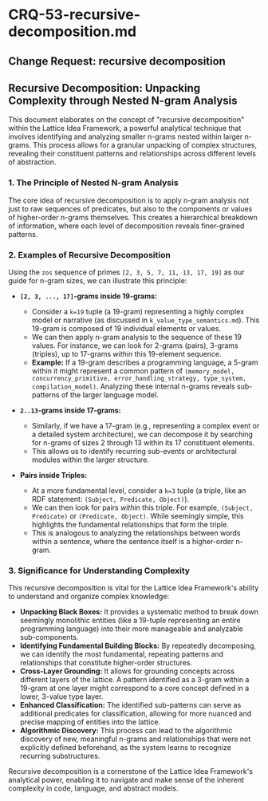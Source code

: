 # CRQ-53-recursive-decomposition.md

## Change Request: recursive decomposition
## Recursive Decomposition: Unpacking Complexity through Nested N-gram Analysis

This document elaborates on the concept of "recursive decomposition" within the Lattice Idea Framework, a powerful analytical technique that involves identifying and analyzing smaller n-grams nested within larger n-grams. This process allows for a granular unpacking of complex structures, revealing their constituent patterns and relationships across different levels of abstraction.

### 1. The Principle of Nested N-gram Analysis

The core idea of recursive decomposition is to apply n-gram analysis not just to raw sequences of predicates, but also to the components or values of higher-order n-grams themselves. This creates a hierarchical breakdown of information, where each level of decomposition reveals finer-grained patterns.

### 2. Examples of Recursive Decomposition

Using the `zos` sequence of primes `[2, 3, 5, 7, 11, 13, 17, 19]` as our guide for n-gram sizes, we can illustrate this principle:

*   **`[2, 3, ..., 17]`-grams inside 19-grams:**
    *   Consider a `k=19` tuple (a 19-gram) representing a highly complex model or narrative (as discussed in `k_value_type_semantics.md`). This 19-gram is composed of 19 individual elements or values.
    *   We can then apply n-gram analysis to the sequence of these 19 values. For instance, we can look for 2-grams (pairs), 3-grams (triples), up to 17-grams *within* this 19-element sequence.
    *   **Example:** If a 19-gram describes a programming language, a 5-gram within it might represent a common pattern of `(memory_model, concurrency_primitive, error_handling_strategy, type_system, compilation_model)`. Analyzing these internal n-grams reveals sub-patterns of the larger language model.

*   **`2..13`-grams inside 17-grams:**
    *   Similarly, if we have a 17-gram (e.g., representing a complex event or a detailed system architecture), we can decompose it by searching for n-grams of sizes 2 through 13 within its 17 constituent elements.
    *   This allows us to identify recurring sub-events or architectural modules within the larger structure.

*   **Pairs inside Triples:**
    *   At a more fundamental level, consider a `k=3` tuple (a triple, like an RDF statement: `(Subject, Predicate, Object)`).
    *   We can then look for pairs *within* this triple. For example, `(Subject, Predicate)` or `(Predicate, Object)`. While seemingly simple, this highlights the fundamental relationships that form the triple.
    *   This is analogous to analyzing the relationships between words within a sentence, where the sentence itself is a higher-order n-gram.

### 3. Significance for Understanding Complexity

This recursive decomposition is vital for the Lattice Idea Framework's ability to understand and organize complex knowledge:

*   **Unpacking Black Boxes:** It provides a systematic method to break down seemingly monolithic entities (like a 19-tuple representing an entire programming language) into their more manageable and analyzable sub-components.
*   **Identifying Fundamental Building Blocks:** By repeatedly decomposing, we can identify the most fundamental, repeating patterns and relationships that constitute higher-order structures.
*   **Cross-Layer Grounding:** It allows for grounding concepts across different layers of the lattice. A pattern identified as a 3-gram within a 19-gram at one layer might correspond to a core concept defined in a lower, 3-value type layer.
*   **Enhanced Classification:** The identified sub-patterns can serve as additional predicates for classification, allowing for more nuanced and precise mapping of entities into the lattice.
*   **Algorithmic Discovery:** This process can lead to the algorithmic discovery of new, meaningful n-grams and relationships that were not explicitly defined beforehand, as the system learns to recognize recurring substructures.

Recursive decomposition is a cornerstone of the Lattice Idea Framework's analytical power, enabling it to navigate and make sense of the inherent complexity in code, language, and abstract models.
